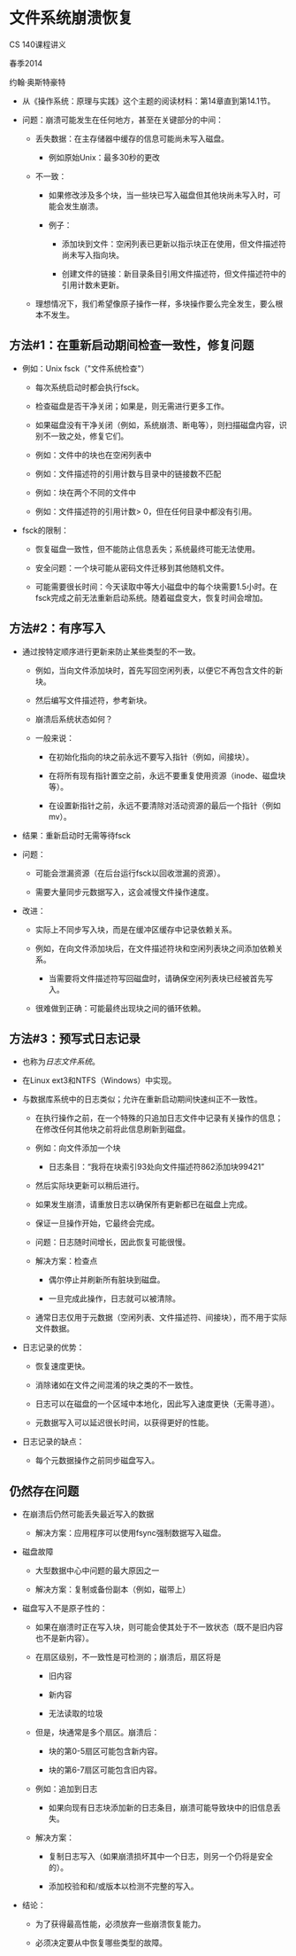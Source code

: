 # 文件系统崩溃恢复

CS 140课程讲义

春季2014

约翰·奥斯特豪特

+   从《操作系统：原理与实践》这个主题的阅读材料：第14章直到第14.1节。

+   问题：崩溃可能发生在任何地方，甚至在关键部分的中间：

    +   丢失数据：在主存储器中缓存的信息可能尚未写入磁盘。

        +   例如原始Unix：最多30秒的更改

    +   不一致：

        +   如果修改涉及多个块，当一些块已写入磁盘但其他块尚未写入时，可能会发生崩溃。

        +   例子：

            +   添加块到文件：空闲列表已更新以指示块正在使用，但文件描述符尚未写入指向块。

            +   创建文件的链接：新目录条目引用文件描述符，但文件描述符中的引用计数未更新。

    +   理想情况下，我们希望像原子操作一样，多块操作要么完全发生，要么根本不发生。

## 方法#1：在重新启动期间检查一致性，修复问题

+   例如：Unix fsck（"文件系统检查"）

    +   每次系统启动时都会执行fsck。

    +   检查磁盘是否干净关闭；如果是，则无需进行更多工作。

    +   如果磁盘没有干净关闭（例如，系统崩溃、断电等），则扫描磁盘内容，识别不一致之处，修复它们。

    +   例如：文件中的块也在空闲列表中

    +   例如：文件描述符的引用计数与目录中的链接数不匹配

    +   例如：块在两个不同的文件中

    +   例如：文件描述符的引用计数> 0，但在任何目录中都没有引用。

+   fsck的限制：

    +   恢复磁盘一致性，但不能防止信息丢失；系统最终可能无法使用。

    +   安全问题：一个块可能从密码文件迁移到其他随机文件。

    +   可能需要很长时间：今天读取中等大小磁盘中的每个块需要1.5小时。在fsck完成之前无法重新启动系统。随着磁盘变大，恢复时间会增加。

## 方法#2：有序写入

+   通过按特定顺序进行更新来防止某些类型的不一致。

    +   例如，当向文件添加块时，首先写回空闲列表，以便它不再包含文件的新块。

    +   然后编写文件描述符，参考新块。

    +   崩溃后系统状态如何？

    +   一般来说：

        +   在初始化指向的块之前永远不要写入指针（例如，间接块）。

        +   在将所有现有指针置空之前，永远不要重复使用资源（inode、磁盘块等）。

        +   在设置新指针之前，永远不要清除对活动资源的最后一个指针（例如mv）。

+   结果：重新启动时无需等待fsck

+   问题：

    +   可能会泄漏资源（在后台运行fsck以回收泄漏的资源）。

    +   需要大量同步元数据写入，这会减慢文件操作速度。

+   改进：

    +   实际上不同步写入块，而是在缓冲区缓存中记录依赖关系。

    +   例如，在向文件添加块后，在文件描述符块和空闲列表块之间添加依赖关系。

        +   当需要将文件描述符写回磁盘时，请确保空闲列表块已经被首先写入。

    +   很难做到正确：可能最终出现块之间的循环依赖。

## 方法#3：预写式日志记录

+   也称为*日志文件系统*。

+   在Linux ext3和NTFS（Windows）中实现。

+   与数据库系统中的日志类似；允许在重新启动期间快速纠正不一致性。

    +   在执行操作之前，在一个特殊的只追加日志文件中记录有关操作的信息；在修改任何其他块之前将此信息刷新到磁盘。

    +   例如：向文件添加一个块

        +   日志条目：“我将在块索引93处向文件描述符862添加块99421”

    +   然后实际块更新可以稍后进行。

    +   如果发生崩溃，请重放日志以确保所有更新都已在磁盘上完成。

    +   保证一旦操作开始，它最终会完成。

    +   问题：日志随时间增长，因此恢复可能很慢。

    +   解决方案：检查点

        +   偶尔停止并刷新所有脏块到磁盘。

        +   一旦完成此操作，日志就可以被清除。

    +   通常日志仅用于元数据（空闲列表、文件描述符、间接块），而不用于实际文件数据。

+   日志记录的优势：

    +   恢复速度更快。

    +   消除诸如在文件之间混淆的块之类的不一致性。

    +   日志可以在磁盘的一个区域中本地化，因此写入速度更快（无需寻道）。

    +   元数据写入可以延迟很长时间，以获得更好的性能。

+   日志记录的缺点：

    +   每个元数据操作之前同步磁盘写入。

## 仍然存在问题

+   在崩溃后仍然可能丢失最近写入的数据

    +   解决方案：应用程序可以使用fsync强制数据写入磁盘。

+   磁盘故障

    +   大型数据中心中问题的最大原因之一

    +   解决方案：复制或备份副本（例如，磁带上）

+   磁盘写入不是原子性的：

    +   如果在崩溃时正在写入块，则可能会使其处于不一致状态（既不是旧内容也不是新内容）。

    +   在扇区级别，不一致性是可检测的；崩溃后，扇区将是

        +   旧内容

        +   新内容

        +   无法读取的垃圾

    +   但是，块通常是多个扇区。崩溃后：

        +   块的第0-5扇区可能包含新内容。

        +   块的第6-7扇区可能包含旧内容。

    +   例如：追加到日志

        +   如果向现有日志块添加新的日志条目，崩溃可能导致块中的旧信息丢失。

    +   解决方案：

        +   复制日志写入（如果崩溃损坏其中一个日志，则另一个仍将是安全的）。

        +   添加校验和和/或版本以检测不完整的写入。

+   结论：

    +   为了获得最高性能，必须放弃一些崩溃恢复能力。

    +   必须决定要从中恢复哪些类型的故障。
